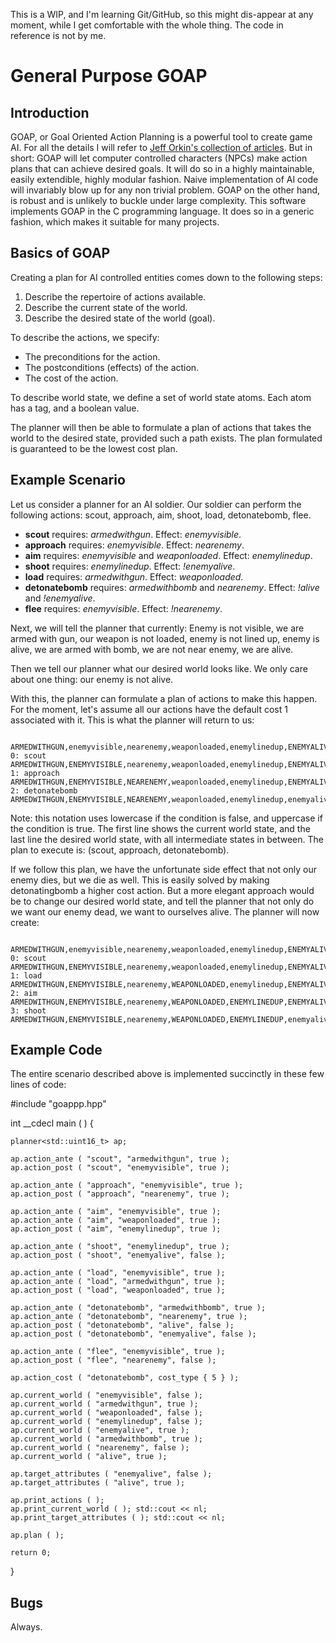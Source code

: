 
This is a WIP, and I'm learning Git/GitHub, so this might dis-appear at any moment, while I get comfortable with the whole thing. The code in reference is not by me.

# General Purpose GOAP

## Introduction
GOAP, or Goal Oriented Action Planning is a powerful tool to create game AI. For all the details I will refer to [Jeff Orkin's collection of articles](http://web.media.mit.edu/~jorkin/goap.html). But in short: GOAP will let computer controlled characters (NPCs) make action plans that can achieve desired goals. It will do so in a highly maintainable, easily extendible, highly modular fashion. Naive implementation of AI code will invariably blow up for any non trivial problem. GOAP on the other hand, is robust and is unlikely to buckle under large complexity. This software implements GOAP in the C programming language. It does so in a generic fashion, which makes it suitable for many projects.

## Basics of GOAP
Creating a plan for AI controlled entities comes down to the following steps:

1. Describe the repertoire of actions available.
2. Describe the current state of the world.
3. Describe the desired state of the world (goal).

To describe the actions, we specify:

* The preconditions for the action.
* The postconditions (effects) of the action.
* The cost of the action.

To describe world state, we define a set of world state atoms. Each atom has a tag, and a boolean value.

The planner will then be able to formulate a plan of actions that takes the world to the desired state, provided such a path exists. The plan formulated is guaranteed to be the lowest cost plan.

## Example Scenario

Let us consider a planner for an AI soldier. Our soldier can perform the following actions: scout, approach, aim, shoot, load, detonatebomb, flee.

* **scout** requires: *armedwithgun*. Effect: *enemyvisible*.
* **approach** requires: *enemyvisible*. Effect: *nearenemy*.
* **aim** requires: *enemyvisible* and *weaponloaded*. Effect: *enemylinedup*.
* **shoot** requires: *enemylinedup*. Effect: *!enemyalive*.
* **load** requires: *armedwithgun*. Effect: *weaponloaded*.
* **detonatebomb** requires: *armedwithbomb* and *nearenemy*. Effect: *!alive* and *!enemyalive*.
* **flee** requires: *enemyvisible*. Effect: *!nearenemy*.

Next, we will tell the planner that currently:
Enemy is not visible, we are armed with gun, our weapon is not loaded, enemy is not lined up, enemy is alive, we are armed with bomb, we are not near enemy, we are alive.

Then we tell our planner what our desired world looks like. We only care about one thing: our enemy is not alive.

With this, the planner can formulate a plan of actions to make this happen. For the moment, let's assume all our actions have the default cost 1 associated with it. This is what the planner will return to us:

                           ARMEDWITHGUN,enemyvisible,nearenemy,weaponloaded,enemylinedup,ENEMYALIVE,ARMEDWITHBOMB,ALIVE,
    0: scout               ARMEDWITHGUN,ENEMYVISIBLE,nearenemy,weaponloaded,enemylinedup,ENEMYALIVE,ARMEDWITHBOMB,ALIVE,
    1: approach            ARMEDWITHGUN,ENEMYVISIBLE,NEARENEMY,weaponloaded,enemylinedup,ENEMYALIVE,ARMEDWITHBOMB,ALIVE,
    2: detonatebomb        ARMEDWITHGUN,ENEMYVISIBLE,NEARENEMY,weaponloaded,enemylinedup,enemyalive,ARMEDWITHBOMB,alive,

Note: this notation uses lowercase if the condition is false, and uppercase if the condition is true.
The first line shows the current world state, and the last line the desired world state, with all intermediate states in between. The plan to execute is: (scout, approach, detonatebomb).

If we follow this plan, we have the unfortunate side effect that not only our enemy dies, but we die as well. This is easily solved by making detonatingbomb a higher cost action. But a more elegant approach would be to change our desired world state, and tell the planner that not only do we want our enemy dead, we want to ourselves alive. The planner will now create:

                           ARMEDWITHGUN,enemyvisible,nearenemy,weaponloaded,enemylinedup,ENEMYALIVE,ARMEDWITHBOMB,ALIVE,
    0: scout               ARMEDWITHGUN,ENEMYVISIBLE,nearenemy,weaponloaded,enemylinedup,ENEMYALIVE,ARMEDWITHBOMB,ALIVE,
    1: load                ARMEDWITHGUN,ENEMYVISIBLE,nearenemy,WEAPONLOADED,enemylinedup,ENEMYALIVE,ARMEDWITHBOMB,ALIVE,
    2: aim                 ARMEDWITHGUN,ENEMYVISIBLE,nearenemy,WEAPONLOADED,ENEMYLINEDUP,ENEMYALIVE,ARMEDWITHBOMB,ALIVE,
    3: shoot               ARMEDWITHGUN,ENEMYVISIBLE,nearenemy,WEAPONLOADED,ENEMYLINEDUP,enemyalive,ARMEDWITHBOMB,ALIVE,


## Example Code

The entire scenario described above is implemented succinctly in these few lines of code:


#include "goappp.hpp"


int __cdecl main ( ) {

    planner<std::uint16_t> ap;

    ap.action_ante ( "scout", "armedwithgun", true );
    ap.action_post ( "scout", "enemyvisible", true );

    ap.action_ante ( "approach", "enemyvisible", true );
    ap.action_post ( "approach", "nearenemy", true );

    ap.action_ante ( "aim", "enemyvisible", true );
    ap.action_ante ( "aim", "weaponloaded", true );
    ap.action_post ( "aim", "enemylinedup", true );

    ap.action_ante ( "shoot", "enemylinedup", true );
    ap.action_post ( "shoot", "enemyalive", false );

    ap.action_ante ( "load", "enemyvisible", true );
    ap.action_ante ( "load", "armedwithgun", true );
    ap.action_post ( "load", "weaponloaded", true );

    ap.action_ante ( "detonatebomb", "armedwithbomb", true );
    ap.action_ante ( "detonatebomb", "nearenemy", true );
    ap.action_post ( "detonatebomb", "alive", false );
    ap.action_post ( "detonatebomb", "enemyalive", false );

    ap.action_ante ( "flee", "enemyvisible", true );
    ap.action_post ( "flee", "nearenemy", false );

    ap.action_cost ( "detonatebomb", cost_type { 5 } );

    ap.current_world ( "enemyvisible", false );
    ap.current_world ( "armedwithgun", true );
    ap.current_world ( "weaponloaded", false );
    ap.current_world ( "enemylinedup", false );
    ap.current_world ( "enemyalive", true );
    ap.current_world ( "armedwithbomb", true );
    ap.current_world ( "nearenemy", false );
    ap.current_world ( "alive", true );

    ap.target_attributes ( "enemyalive", false );
    ap.target_attributes ( "alive", true );

    ap.print_actions ( );
    ap.print_current_world ( ); std::cout << nl;
    ap.print_target_attributes ( ); std::cout << nl;

    ap.plan ( );

    return 0;
}

## Bugs

Always.
